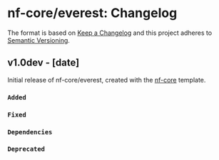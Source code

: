 # nf-core/everest: Changelog

The format is based on [Keep a Changelog](https://keepachangelog.com/en/1.0.0/)
and this project adheres to [Semantic Versioning](https://semver.org/spec/v2.0.0.html).

## v1.0dev - [date]

Initial release of nf-core/everest, created with the [nf-core](https://nf-co.re/) template.

### `Added`

### `Fixed`

### `Dependencies`

### `Deprecated`
